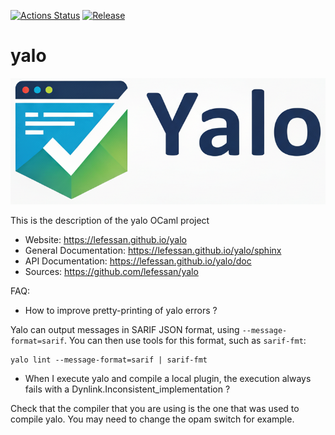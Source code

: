 
[![Actions Status](https://github.com/lefessan/yalo/workflows/Main%20Workflow/badge.svg)](https://github.com/lefessan/yalo/actions)
[![Release](https://img.shields.io/github/release/lefessan/yalo.svg)](https://github.com/lefessan/yalo/releases)

# yalo

![Logo](./docs/logo.png)

This is the description
of the yalo OCaml project

* Website: https://lefessan.github.io/yalo
* General Documentation: https://lefessan.github.io/yalo/sphinx
* API Documentation: https://lefessan.github.io/yalo/doc
* Sources: https://github.com/lefessan/yalo

FAQ:

* How to improve pretty-printing of yalo errors ?

Yalo can output messages in SARIF JSON format, using
`--message-format=sarif`. You can then use tools for this format, such
as `sarif-fmt`:

```
yalo lint --message-format=sarif | sarif-fmt
```

* When I execute yalo and compile a local plugin, the execution always
fails with a Dynlink.Inconsistent_implementation ?

Check that the compiler that you are using is the one that was used to compile yalo. You may need to change the opam switch for example.
